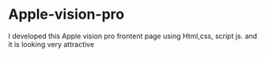 # Apple-vision-pro
I developed this Apple vision pro frontent page  using Html,css, script js. and it is looking very attractive
